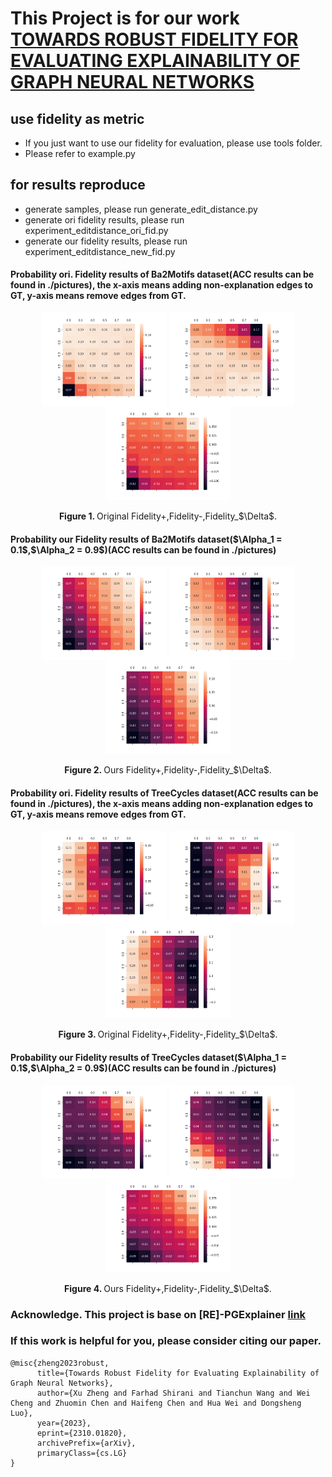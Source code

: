 # This Project is for our work [TOWARDS ROBUST FIDELITY FOR EVALUATING EXPLAINABILITY OF GRAPH NEURAL NETWORKS](https://openreview.net/pdf?id=up6hr4hIQH)


## use fidelity as metric
- If you just want to use our fidelity for evaluation, please use tools folder.
- Please refer to example.py

## for results reproduce
- generate samples, please run generate_edit_distance.py
- generate ori fidelity results, please run experiment_editdistance_ori_fid.py
- generate our fidelity results, please run experiment_editdistance_new_fid.py

<!-- ## Continuous Version -->

#### Probability ori. Fidelity results of Ba2Motifs dataset(ACC results can be found in ./pictures), the x-axis means adding non-explanation edges to GT, y-axis means remove edges from GT.
<center class="ba2">
<img src="./pictures/GNN_ba2_results_ori_fid_1fid_plus prob.png"  width = "200" alt="" align=center />
<img src="./pictures/GNN_ba2_results_ori_fid_1fid_minus prob.png" width = "200" alt="" align=center />
<img src="./pictures/GNN_ba2_results_ori_fid_1fid_Delta prob.png" width = "200" alt="" align=center />
<br><br>
<b>Figure 1. </b> Original Fidelity+,Fidelity-,Fidelity_$\Delta$.
</center>

#### Probability our Fidelity results of Ba2Motifs dataset($\Alpha_1 = 0.1$,$\Alpha_2 = 0.9$)(ACC results can be found in ./pictures)
<center class="ba2">
<img src="./pictures/GNN_ba2_results_new_fid_0_0_seeds_1_fid_plus prob.png" width = "200" alt="" align=center />
<img src="./pictures/GNN_ba2_results_new_fid_0_0_seeds_1_fid_minus prob.png" width = "200" alt="" align=center />
<img src="./pictures/GNN_ba2_results_new_fid_0_0_seeds_1_fid_Delta prob.png" width = "200" alt="" align=center />
<br><br>
<b>Figure 2. </b> Ours Fidelity+,Fidelity-,Fidelity_$\Delta$.
</center>

#### Probability ori. Fidelity results of TreeCycles dataset(ACC results can be found in ./pictures), the x-axis means adding non-explanation edges to GT, y-axis means remove edges from GT.
<center class="ba2">
<img src="./pictures/GNN_syn3_results_ori_fid_1fid_plus prob.png"  width = "200" alt="" align=center />
<img src="./pictures/GNN_syn3_results_ori_fid_1fid_minus prob.png" width = "200" alt="" align=center />
<img src="./pictures/GNN_syn3_results_ori_fid_1fid_Delta prob.png" width = "200" alt="" align=center />
<br><br>
<b>Figure 3. </b> Original Fidelity+,Fidelity-,Fidelity_$\Delta$.
</center>

#### Probability our Fidelity results of TreeCycles dataset($\Alpha_1 = 0.1$,$\Alpha_2 = 0.9$)(ACC results can be found in ./pictures)
<center class="ba2">
<img src="./pictures/GNN_syn3_results_new_fid_0_0_seeds_1_fid_plus prob.png" width = "200" alt="" align=center />
<img src="./pictures/GNN_syn3_results_new_fid_0_0_seeds_1_fid_minus prob.png" width = "200" alt="" align=center />
<img src="./pictures/GNN_syn3_results_new_fid_0_0_seeds_1_fid_Delta prob.png" width = "200" alt="" align=center />
<br><br>
<b>Figure 4. </b> Ours Fidelity+,Fidelity-,Fidelity_$\Delta$.
</center>


### Acknowledge. This project is base on \[RE\]-PGExplainer [link](https://github.com/LarsHoldijk/RE-ParameterizedExplainerForGraphNeuralNetworks/blob/main/README.md)

### If this work is helpful for you, please consider citing our paper.

```angular2html
@misc{zheng2023robust,
      title={Towards Robust Fidelity for Evaluating Explainability of Graph Neural Networks}, 
      author={Xu Zheng and Farhad Shirani and Tianchun Wang and Wei Cheng and Zhuomin Chen and Haifeng Chen and Hua Wei and Dongsheng Luo},
      year={2023},
      eprint={2310.01820},
      archivePrefix={arXiv},
      primaryClass={cs.LG}
}
```
